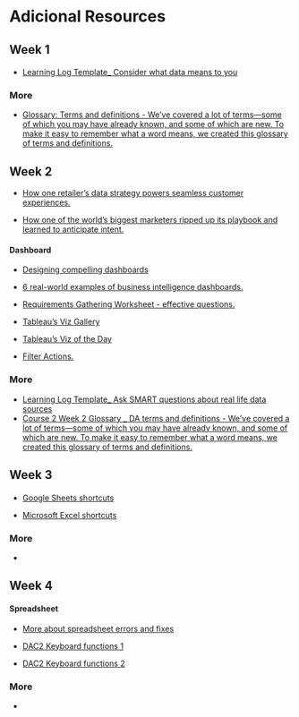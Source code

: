 # Adicional Resources

## Week 1

####

- [Learning Log Template_ Consider what data means to you](https://docs.google.com/document/d/1cOnIGQo-Yymu8Bz7-bvSIiKh1779D0iFl_UAi0LAOSU/template/preview?resourcekey=0-jOCAk1D_j99vHbbk97D_-g)

### More

- [Glossary: Terms and definitions - We’ve covered a lot of terms—some of which you may have already known, and some of which are new. To make it easy to remember what a word means, we created this glossary of terms and definitions.](https://docs.google.com/document/d/1QX_1-xlHe4Vd2Ods-a2p21XeY5ODBo2KP-L_eOlI-A4/template/preview?resourcekey=0-dSnwNjRO8Ycn5OHib4C3Dw)

## Week 2

- [How one retailer’s data strategy powers seamless customer experiences.](https://www.thinkwithgoogle.com/future-of-marketing/digital-transformation/crate-and-barrel-digital-customer-experiences/)

- [How one of the world’s biggest marketers ripped up its playbook and learned to anticipate intent.](https://www.thinkwithgoogle.com/marketing-strategies/data-and-measurement/pepsi-digital-transformation/)
#### Dashboard

- [Designing compelling dashboards](https://d3c33hcgiwev3.cloudfront.net/IfnpXnRlRhi56V50ZVYYow_3a87f3d18e444bdda63014571e0d9ef1_DAC2-Designing-compelling-dashboards.pdf?Expires=1642723200&Signature=kH5owdHuJMYwdiCdQ5CnSctbxwUj7UHonEoTCYrEcQNJxN2j7~~-MXMpeGyab-w-k-bMExLiBwuWjfnOdWBMGyK-SK0LyKcwNEdnurqyknLeOBRoAzgrvOk4Ue9c5KNF3Hwrk2f8GAa0s1gPj3c3iApmbpb33TTv~phxK~KzAgs_&Key-Pair-Id=APKAJLTNE6QMUY6HBC5A)

- [6 real-world examples of business intelligence dashboards.](https://www.tableau.com/learn/articles/business-intelligence-dashboards-examples)

- [Requirements Gathering Worksheet - effective questions.](https://s3.amazonaws.com/looker-elearning-resources/Requirements+Gathering+Worksheet.pdf)

- [Tableau’s Viz Gallery](https://www.tableau.com/solutions/gallery)

- [Tableau’s Viz of the Day](https://public.tableau.com/en-us/gallery/?tab=viz-of-the-day&type=viz-of-the-day)

- [Filter Actions.](https://help.tableau.com/current/pro/desktop/en-us/actions_filter.htm)
### More

- [Learning Log Template_ Ask SMART questions about real life data sources](https://docs.google.com/document/d/1j6K2891rZLbNeUmPurfNv6b2d6MKgAedhxOrr6k_3Nw/template/preview)
- [Course 2 Week 2 Glossary _ DA terms and definitions - We’ve covered a lot of terms—some of which you may have already known, and some of which are new. To make it easy to remember what a word means, we created this glossary of terms and definitions.](https://docs.google.com/document/d/1jjYX7LtWJxWC9qbI9pKHpoVqqlD0YuILDpyYENwYGvI/template/preview)

## Week 3

####

- [Google Sheets shortcuts](https://support.google.com/docs/answer/181110)

- [Microsoft Excel shortcuts](https://support.microsoft.com/en-us/office/keyboard-shortcuts-in-excel-1798d9d5-842a-42b8-9c99-9b7213f0040f)
### More

- []()

## Week 4

#### Spreadsheet

- [More about spreadsheet errors and fixes](https://d3c33hcgiwev3.cloudfront.net/fDHAQD8OQX6xwEA_DsF-tw_299c2bf89be04d0bae30bf763b606af1_DAC2-Spreadsheet-Errors-and-Fixes.pdf?Expires=1642896000&Signature=Gg60ZbE-B6okcHnfCXloqkUSkhihtz3Dq07KDfw5DyylMSFZR5jgTeGJPxNcqm8q0xoawJWvnJbF0qzQRewTCHWeoXKe87dhPpFEzRwkPdvABIXqUYICyKKrppwTptOQuwuAmCBL5DiQNPnAfpGiAcDsXSpV63Hq7Bt9NGCk~Qs_&Key-Pair-Id=APKAJLTNE6QMUY6HBC5A)

- [DAC2 Keyboard functions 1](https://d3c33hcgiwev3.cloudfront.net/UbHnj9LnRlGx54_S5yZRJA_64a50a70b938476c852b172e826e9af1_DAC2-Keyboard-functions-1.pdf?Expires=1642896000&Signature=fQU502~PggkiJdW~FzZbbjhknh5mDVlO6tdrernljtj5sVCpaYVRieZyzRzT~Za4b3f~M2qylUcRDxk416rBUKDojvKIsRlhY6JnOkNeMnzdPoDV3vsibiIp9hVQSbZVU~qmEmoACzSE2~I2c7Xnn36ZU~NtW2Az8WErkyvTyMU_&Key-Pair-Id=APKAJLTNE6QMUY6HBC5A)

- [DAC2 Keyboard functions 2](https://d3c33hcgiwev3.cloudfront.net/9gsOZ_tGTtOLDmf7Rh7T1Q_8a825edae2a94e5e81d880681270acf1_DAC2-Keyboard-functions-2.pdf?Expires=1642896000&Signature=dq14mzBq7UyMoFcixwChrxxBBpJxkPH-epSm6MgrI5q6Bqk40PiuVZwsVDWVNV3lAmFt7tUMBjSJHf0nrVcGfqWxsHLqaPIw2jIk64xUnOsAwUAaTdzhBRvRKV0BvT--OsAiS0gvcOq8SxkYXY9pYheg8wQJ9uIxDwT07i74e7s_&Key-Pair-Id=APKAJLTNE6QMUY6HBC5A)
### More

- []()
